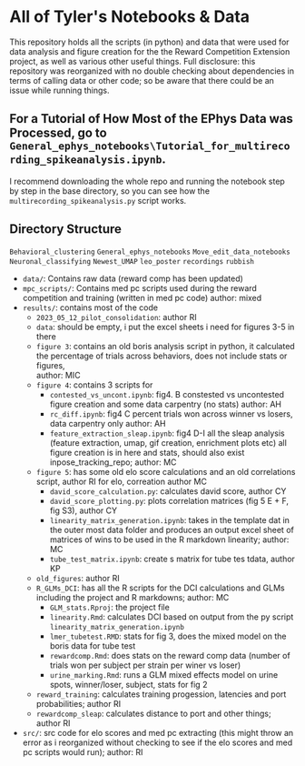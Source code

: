 # All of Tyler's Notebooks & Data

 This repository holds all the scripts (in python) and data that were used for data analysis and figure creation for the the Reward Competition Extension project, as well as various other useful things.
 Full disclosure: this repository was reorganized with no double checking about dependencies in terms of calling data or other code; so be aware that there could be an issue while running things. 

 ## For a Tutorial of How Most of the EPhys Data was Processed, go to `General_ephys_notebooks\Tutorial_for_multirecording_spikeanalysis.ipynb`.
  I recommend downloading the whole repo and running the notebook step by step in the base directory, so you can see how the `multirecording_spikeanalysis.py` script works.

 ## Directory Structure

`Behavioral_clustering`
`General_ephys_notebooks`
`Move_edit_data_notebooks`
`Neuronal_classifying`
`Newest_UMAP`
`leo_poster`
`recordings`
`rubbish`


- `data/`: Contains raw data (reward comp has been updated)
- `mpc_scripts/`: Contains med pc scripts used during the reward competition and training (written in med pc code) author: mixed
- `results/`: contains most of the code
    - `2023_05_12_pilot_consolidation`: author RI
    - `data`: should be empty, i put the excel sheets i need for figures 3-5 in there
    - `figure 3`: contains an old boris analysis script in python, it calculated the percentage of trials across behaviors, does not include stats or figures,  
                    author: MIC 
    - `figure 4`: contains 3 scripts for 
        - `contested_vs_uncont.ipynb`: fig4. B constested vs uncontested figure creation and some data carpentry (no stats) author: AH
        - `rc_diff.ipynb`: fig4 C percent trials won across winner vs losers, data carpentry only author: AH
        - `feature_extraction_sleap.ipynb`: fig4 D-I all the sleap analysis (feature extraction, umap, gif creation, enrichment plots etc) all figure creation is in here and stats, should also exist inpose_tracking_repo; author: MC
    - `figure 5`: has some old elo score calculations and an old correlations script, author RI for elo, correation author MC
        - `david_score_calculation.py`: calculates david score, author CY
        - `david_score_plotting.py`: plots correlation matrices (fig 5 E + F, fig S3), author CY
        - `linearity_matrix_generation.ipynb`: takes in the template dat in the outer most data folder and produces an output excel sheet of matrices of wins to be used in the R markdown linearity; author: MC 
        - `tube_test_matrix.ipynb`: create s matrix for tube tes tdata, author KP
    - `old_figures`: author RI
    - `R_GLMs_DCI`: has all the R scripts for the DCI calculations and GLMs including the project and R markdowns; author: MC
        - `GLM_stats.Rproj`: the project file
        - `linearity.Rmd`: calculates DCI based on output from the py script `linearity_matrix_generation.ipynb` 
        - `lmer_tubetest.RMD`: stats for fig 3, does the mixed model on the boris data for tube test 
        - `rewardcomp.Rmd`: does stats on the reward comp data (number of trials won per subject per strain per winer vs loser)
        - `urine_marking.Rmd`: runs a GLM mixed effects model on urine spots, winner/loser, subject, stats for fig 2
    - `reward_training`: calculates training progession, latencies and port probabilities; author RI
    - `rewardcomp_sleap`: calculates distance to port and other things; author RI 
- `src/`: src code for elo scores and med pc extracting (this might throw an error as i reorganized without checking to see if the elo scores and med pc scripts would run); author: RI 

